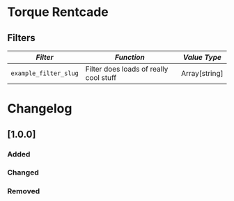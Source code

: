 # Torque Rentcade

## Filters

<!-- prettier-ignore-start -->

*Filter* | *Function* | *Value Type*
--- | --- | ---
`example_filter_slug` | Filter does loads of really cool stuff | Array[string]

<!-- prettier-ignore-end -->

# Changelog

## [1.0.0] <date>

### Added

### Changed

### Removed

